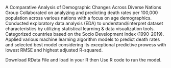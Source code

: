 A Comparative Analysis of Demographic Changes Across Diverse Nations Group
Collaborated on analyzing and predicting death rates per 100,000 population across various nations with a focus on age demographics. 
Conducted exploratory data analysis (EDA) to understand/interpret dataset characteristics by utilizing statistical learning & data visualization tools. 
Categorized countries based on the Socio Development Index (1990-2019). Applied various machine learning algorithm models to predict death rates and selected 
best model considering its exceptional predictive prowess with lowest RMSE and highest adjusted R-squared.

Download RData File and load in your R then Use R code to run the model.
